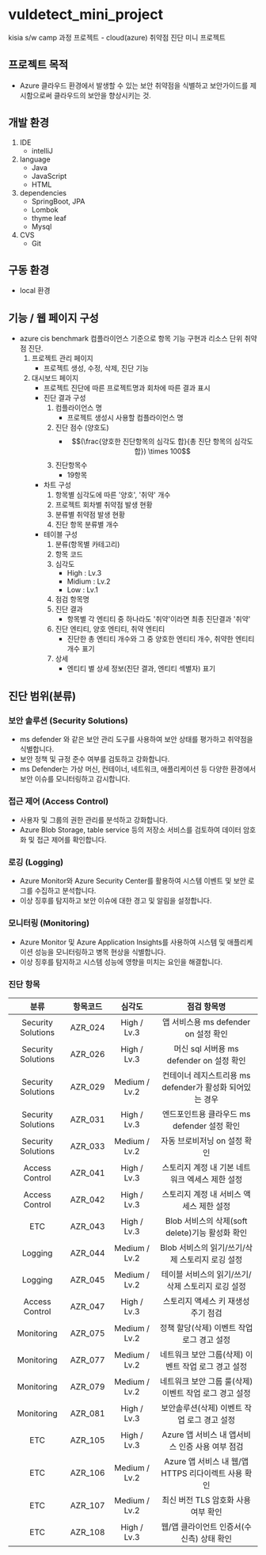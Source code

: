 # vuldetect_mini_project
kisia s/w camp 과정 프로젝트 - cloud(azure) 취약점 진단 미니 프로젝트

## 프로젝트 목적
-  Azure 클라우드 환경에서 발생할 수 있는 보안 취약점을 식별하고 보안가이드를 제시함으로써 클라우드의 보안을 향상시키는 것.
## 개발 환경
1. IDE
    - intelliJ
1. language
    - Java
    - JavaScript
    - HTML
1. dependencies
    - SpringBoot, JPA
    - Lombok
    - thyme leaf
    - Mysql
1. CVS
    - Git

## 구동 환경
- local 환경
## 기능 / 웹 페이지 구성 
- azure cis benchmark 컴플라이언스 기준으로 항목 기능 구현과 리소스 단위 취약점 진단.
    1. 프로젝트 관리 페이지
        - 프로젝트 생성, 수정, 삭제, 진단 기능
    1. 대시보드 페이지
        - 프로젝트 진단에 따른 프로젝트명과 회차에 따른 결과 표시
        - 진단 결과 구성 
            1. 컴플라이언스 명
                - 프로젝트 생성시 사용할 컴플라이언스 명
            1. 진단 점수 (양호도)
                - $$(\frac{양호한 진단항목의 심각도 합}{총 진단 항목의 심각도 합}) \times 100$$
            1. 진단항목수
                - 19항목
        - 차트 구성
            1. 항목별 심각도에 따른 '양호', '취약' 개수
            1. 프로젝트 회차별 취약점 발생 현황
            1. 분류별 취약점 발생 현황
            1. 진단 항목 분류별 개수   
        - 테이블 구성
            1. 분류(항목별 카테고리)
            1. 항목 코드
            1. 심각도
                - High : Lv.3
                - Midium : Lv.2
                - Low : Lv.1
            1. 점검 항목명
            1. 진단 결과
                - 항목별 각 엔티티 중 하나라도 '취약'이라면 최종 진단결과 '취약'
            1. 진단 엔티티, 양호 엔티티, 취약 엔티티
                - 진단한 총 엔티티 개수와 그 중 양호한 엔티티 개수, 취약한 엔티티 개수 표기
            1. 상세
                - 엔티티 별 상세 정보(진단 결과, 엔티티 섹별자) 표기

## 진단 범위(분류)
### 보안 솔루션 (Security Solutions)
-  ms defender 와 같은 보안 관리 도구를 사용하여 보안 상태를 평가하고 취약점을 식별합니다.
- 보안 정책 및 규정 준수 여부를 검토하고 강화합니다.
- ms Defender는 가상 머신, 컨테이너, 네트워크, 애플리케이션 등 다양한 환경에서 보안 이슈를 모니터링하고 감시합니다.
### 접근 제어 (Access Control)
- 사용자 및 그룹의 권한 관리를 분석하고 강화합니다.
- Azure Blob Storage, table service 등의 저장소 서비스를 검토하여 데이터 암호화 및 접근 제어를 확인합니다.
### 로깅 (Logging)
- Azure Monitor와 Azure Security Center를 활용하여 시스템 이벤트 및 보안 로그를 수집하고 분석합니다.
- 이상 징후를 탐지하고 보안 이슈에 대한 경고 및 알림을 설정합니다.
### 모니터링 (Monitoring)
- Azure Monitor 및 Azure Application Insights를 사용하여 시스템 및 애플리케이션 성능을 모니터링하고 병목 현상을 식별합니다.
- 이상 징후를 탐지하고 시스템 성능에 영향을 미치는 요인을 해결합니다.

### 진단 항목
|분류|항목코드|심각도|점검 항목명|
|:---:|:---:|:---:|:---:|
|Security Solutions|AZR_024|High / Lv.3|앱 서비스용 ms defender on 설정 확인|
|Security Solutions|AZR_026|High / Lv.3|머신 sql 서버용 ms defender on 설정 확인|
|Security Solutions|AZR_029|Medium / Lv.2|컨테이너 레지스트리용 ms defender가 활성화 되어있는 경우|
|Security Solutions|AZR_031|High / Lv.3|엔드포인트용 클라우드 ms defender 설정 확인|
|Security Solutions|AZR_033|Medium / Lv.2|자동 브로비저닝 on 설정 확인|
|Access Control|AZR_041|High / Lv.3|스토리지 계정 내 기본 네트워크 엑세스 제한 설정|
|Access Control|AZR_042|High / Lv.3|스토리지 계정 내 서비스 액세스 제한 설정|
|ETC|AZR_043|High / Lv.3|Blob 서비스의 삭제(soft delete)기능 활성화 확인|
|Logging|AZR_044|Medium / Lv.2|Blob 서비스의 읽기/쓰기/삭제 스토리지 로깅 설정|
|Logging|AZR_045|Medium / Lv.2|테이블 서비스의 읽기/쓰기/삭제 스토리지 로깅 설정|
|Access Control|AZR_047|High / Lv.3|스토리지 액세스 키 재생성 주기 점검|
|Monitoring|AZR_075|Medium / Lv.2|정책 할당(삭제) 이벤트 작업 로그 경고 설정|
|Monitoring|AZR_077|Medium / Lv.2|네트워크 보안 그룹(삭제) 이벤트 작업 로그 경고 설정|
|Monitoring|AZR_079|Medium / Lv.2|네트워크 보안 그룹 룰(삭제) 이벤트 작업 로그 경고 설정|
|Monitoring|AZR_081|High / Lv.3|보안솔루션(삭제) 이벤트 작업 로그 경고 설정|
|ETC|AZR_105|High / Lv.3|Azure 앱 서비스 내 앱서비스 인증 사용 여부 점검|
|ETC|AZR_106|Medium / Lv.2|Azure 앱 서비스 내 웹/앱 HTTPS 리다이렉트 사용 확인|
|ETC|AZR_107|Medium / Lv.2|최신 버전 TLS 암호화 사용 여부 확인|
|ETC|AZR_108|High / Lv.3|웹/앱 클라이언트 인증서(수신측) 상태 확인|

